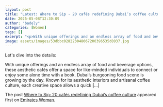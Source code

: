 ```yaml
---
layout: post
title: "Latest: Where to Sip - 20 cafés redefining Dubai’s coffee culture"
date: 2025-05-08T12:30:09
author: "badely"
categories: [Women]
tags: []
excerpt: "<p>With unique offerings and an endless array of food and beverage options, these aesthetic cafés offer a space for like-minded individuals to connect"
image: assets/images/53dbbc028223048067200396535d8937.jpg
---
```


Let's dive into the details: <p>With unique offerings and an endless array of food and beverage options, these aesthetic cafés offer a space for like-minded individuals to connect or enjoy some alone time with a book. Dubai&#8217;s burgeoning food scene is growing by the day. Known for its aesthetic interiors and artisanal coffee culture, each creative space allows a quick [&#8230;]</p>
<p>The post <a href="https://emirateswoman.com/where-to-sip-20-cafes-redefining-dubais-coffee-culture/" rel="nofollow">Where to Sip: 20 cafés redefining Dubai’s coffee culture</a> appeared first on <a href="https://emirateswoman.com" rel="nofollow">Emirates Woman</a>.</p>


